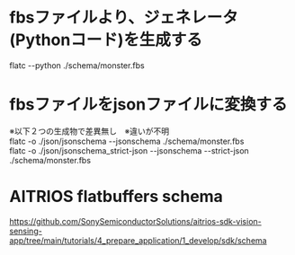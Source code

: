 
# fbsファイルより、ジェネレータ(Pythonコード)を生成する
flatc --python ./schema/monster.fbs  

# fbsファイルをjsonファイルに変換する
※以下２つの生成物で差異無し　※違いが不明  
flatc -o ./json/jsonschema --jsonschema ./schema/monster.fbs  
flatc -o ./json/jsonschema_strict-json --jsonschema --strict-json ./schema/monster.fbs  

# AITRIOS flatbuffers schema
https://github.com/SonySemiconductorSolutions/aitrios-sdk-vision-sensing-app/tree/main/tutorials/4_prepare_application/1_develop/sdk/schema
